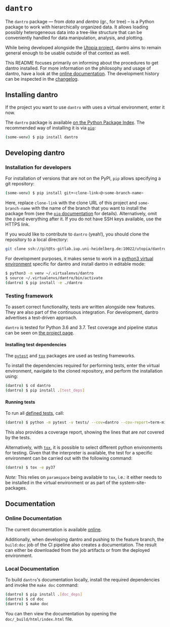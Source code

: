 # `dantro`

The `dantro` package — from *data* and *dentro* (gr., for tree) – is a Python package to work with hierarchically organized data.
It allows loading possibly heterogeneous data into a tree-like structure that can be conveniently handled for data manipulation, analysis, and plotting.

While being developed alongside the [Utopia project](https://ts-gitlab.iup.uni-heidelberg.de/utopia/utopia), dantro aims to remain general enough to be usable outside of that context as well.

This README focuses primarily on informing about the procedures to get dantro installed.
For more information on the philosophy and usage of dantro, have a look at the [online documentation](https://hermes.iup.uni-heidelberg.de/dantro_doc/master/html/).
The development history can be inspected in the [changelog](CHANGELOG.md).



## Installing dantro
If the project you want to use `dantro` with uses a virtual environment, enter it now.

The `dantro` package is available [on the Python Package Index](https://pypi.org/project/dantro/). The recommended way of installing it is via [`pip`](https://pip.pypa.io/en/stable/):

```bash
(some-venv) $ pip install dantro
```



## Developing dantro
### Installation for developers

For installation of versions that are not on the PyPI, `pip` allows specifying a git repository:

```bash
(some-venv) $ pip install git+<clone-link>@<some-branch-name>
```

Here, replace `clone-link` with the clone URL of this project and `some-branch-name` with the name of the branch that you want to install the package from (see the [`pip` documentation](https://pip.pypa.io/en/stable/reference/pip_install/#git) for details). Alternatively, omit the `@` and everything after it. If you do not have SSH keys available, use the HTTPS link.

If you would like to contribute to `dantro` (yeah!), you should clone the repository to a local directory:

```bash
git clone ssh://git@ts-gitlab.iup.uni-heidelberg.de:10022/utopia/dantro.git
```

For development purposes, it makes sense to work in a [python3 virtual environment](https://docs.python.org/3/library/venv.html) specific for dantro and install dantro in editable mode:

```bash
$ python3 -m venv ~/.virtualenvs/dantro
$ source ~/.virtualenvs/dantro/bin/activate
(dantro) $ pip install -e ./dantro
```

### Testing framework
To assert correct functionality, tests are written alongside new features.
They are also part of the continuous integration.
For development, dantro advertises a test-driven approach.

`dantro` is tested for Python 3.6 and 3.7.
Test coverage and pipeline status can be seen on [the project page](https://ts-gitlab.iup.uni-heidelberg.de/utopia/dantro).

#### Installing test dependencies
The [`pytest`](https://pytest.org/en/latest/) and [`tox`](https://tox.readthedocs.io/en/latest/) packages are used as testing frameworks.

To install the dependencies required for performing tests, enter the virtual environment, navigate to the cloned repository, and perform the installation using:

```bash
(dantro) $ cd dantro
(dantro) $ pip install .[test_deps]
```

#### Running tests
To run all [defined tests](tests/), call:

```bash
(dantro) $ python -m pytest -v tests/ --cov=dantro --cov-report=term-missing
```
This also provides a coverage report, showing the lines that are *not* covered by the tests.

Alternatively, with [`tox`](https://tox.readthedocs.io/en/latest/), it is possible to select different python environments for testing.
Given that the interpreter is available, the test for a specific environment can be carried out with the following command:

```bash
(dantro) $ tox -e py37
```

_Note:_ This relies on `paramspace` being available to `tox`, i.e.: it either needs to be installed in the virtual environment or as part of the system-site-packages.




## Documentation
### Online Documentation
The current documentation is available [online](https://hermes.iup.uni-heidelberg.de/dantro_doc/master/html/).

Additionally, when developing dantro and pushing to the feature branch, the `build:doc` job of the CI pipeline also creates a documentation.
The result can either be downloaded from the job artifacts or from the deployed environment.

### Local Documentation
To build `dantro`'s documentation locally, install the required dependencies and invoke the `make doc` command:

```bash
(dantro) $ pip install .[doc_deps]
(dantro) $ cd doc
(dantro) $ make doc
```

You can then view the documentation by opening the `doc/_build/html/index.html` file.
